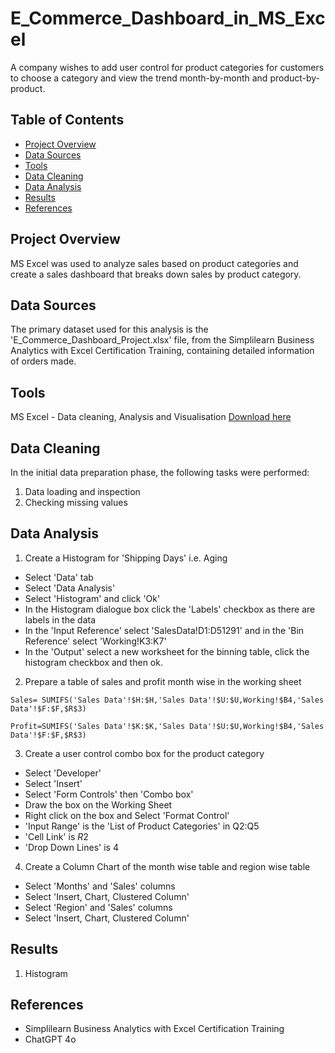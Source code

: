 # E_Commerce_Dashboard_in_MS_Excel
A company wishes to add user control for product categories for customers to choose a category and view the trend month-by-month and product-by-product. 

## Table of Contents
- [Project Overview](#project-overview)
- [Data Sources](#data-sources)
- [Tools](#tools)
- [Data Cleaning](#data-cleaning)
- [Data Analysis](#data-analysis)
- [Results](#results)
- [References](#references)

## Project Overview
MS Excel was used to analyze sales based on product categories and create a sales dashboard that breaks down sales by product category.

## Data Sources
The primary dataset used for this analysis is the 'E_Commerce_Dashboard_Project.xlsx' file, from the Simplilearn Business Analytics with Excel Certification Training, containing detailed information of orders made.

## Tools
MS Excel - Data cleaning, Analysis and Visualisation [Download here](https://www.microsoft.com/en-au/microsoft-365/excel)

## Data Cleaning
In the initial data preparation phase, the following tasks were performed:

1. Data loading and inspection
2. Checking missing values

## Data Analysis
1. Create a Histogram for 'Shipping Days' i.e. Aging

- Select 'Data' tab
- Select 'Data Analysis'
- Select 'Histogram' and click 'Ok'
- In the Histogram dialogue box click the 'Labels' checkbox as there are labels in the data
- In the 'Input Reference' select 'SalesData!D1:D51291' and in the 'Bin Reference' select 'Working!K3:K7'
- In the 'Output' select a new worksheet for the binning table, click the histogram checkbox and then ok.

2. Prepare a table of sales and profit month wise in the working sheet

```MS Excel
Sales= SUMIFS('Sales Data'!$H:$H,'Sales Data'!$U:$U,Working!$B4,'Sales Data'!$F:$F,$R$3)
```
```MS Excel
Profit=SUMIFS('Sales Data'!$K:$K,'Sales Data'!$U:$U,Working!$B4,'Sales Data'!$F:$F,$R$3)
```

3. Create a user control combo box for the product category

- Select 'Developer'
- Select 'Insert'
- Select 'Form Controls' then 'Combo box'
- Draw the box on the Working Sheet
- Right click on the box and Select 'Format Control'
- 'Input Range' is the 'List of Product Categories' in Q2:Q5
- 'Cell Link' is $R$2
- 'Drop Down Lines' is 4

4. Create a Column Chart of the month wise table and region wise table

- Select 'Months' and 'Sales' columns
- Select 'Insert, Chart, Clustered Column'
- Select 'Region' and 'Sales' columns
- Select 'Insert, Chart, Clustered Column'

## Results
1. Histogram





## References
- Simplilearn Business Analytics with Excel Certification Training
- ChatGPT 4o



